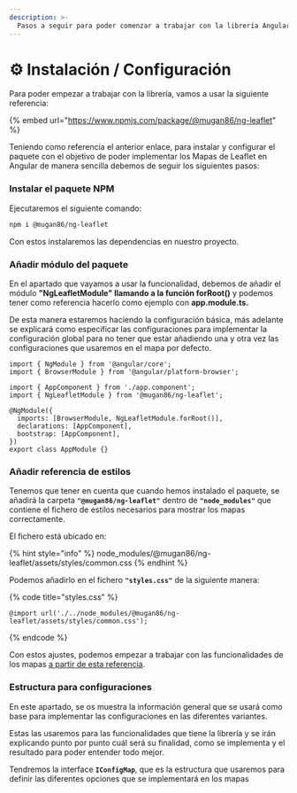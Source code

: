 ```yaml
---
description: >-
  Pasos a seguir para poder comenzar a trabajar con la librería Angular Leaflet Map
---
```


# ⚙ Instalación / Configuración

Para poder empezar a trabajar con la librería, vamos a usar la siguiente referencia:

{% embed url="https://www.npmjs.com/package/@mugan86/ng-leaflet" %}

Teniendo como referencia el anterior enlace, para instalar y configurar el paquete con el objetivo de poder implementar los Mapas de Leaflet en Angular de manera sencilla debemos de seguir los siguientes pasos:

### Instalar el paquete NPM

Ejecutaremos el siguiente comando:

```bash
npm i @mugan86/ng-leaflet
```

Con estos instalaremos las dependencias en nuestro proyecto.

### Añadir módulo del paquete

En el apartado que vayamos a usar la funcionalidad, debemos de añadir el módulo **"NgLeafletModule" llamando a la función forRoot()** y podemos tener como referencia hacerlo como ejemplo con **app.module.ts.**&#x20;

De esta manera estaremos haciendo la configuración básica, más adelante se explicará como especificar las configuraciones para implementar la configuración global para no tener que estar añadiendo una y otra vez las configuraciones que usaremos en el mapa por defecto.

```
import { NgModule } from '@angular/core';
import { BrowserModule } from '@angular/platform-browser';

import { AppComponent } from './app.component';
import { NgLeafletModule } from '@mugan86/ng-leaflet';

@NgModule({
  imports: [BrowserModule, NgLeafletModule.forRoot()],
  declarations: [AppComponent],
  bootstrap: [AppComponent],
})
export class AppModule {}
```

### Añadir referencia de estilos

Tenemos que tener en cuenta que cuando hemos instalado el paquete, se añadirá la carpeta **`"@mugan86/ng-leaflet"`** dentro de **`"node_modules"`** que contiene el fichero de estilos necesarios para mostrar los mapas correctamente.

El fichero está ubicado en:

{% hint style="info" %}
node\_modules/@mugan86/ng-leaflet/assets/styles/common.css
{% endhint %}

Podemos añadirlo en el fichero **`"styles.css"`** de la siguiente manera:

{% code title="styles.css" %}
```
@import url('./../node_modules/@mugan86/ng-leaflet/assets/styles/common.css');
```
{% endcode %}

Con estos ajustes, podemos empezar a trabajar con las funcionalidades de los mapas [a partir de esta referencia](aspectos-basicos/mapa-basico.md).

### Estructura para configuraciones

En este apartado, se os muestra la información general que se usará como base para implementar las configuraciones en las diferentes variantes.

Estas las usaremos para las funcionalidades que tiene la librería y se irán explicando punto por punto cuál será su finalidad, como se implementa y el resultado para poder entender todo mejor.

Tendremos la interface **`IConfigMap`**, que es la estructura que usaremos para definir las diferentes opciones que se implementará en los mapas
